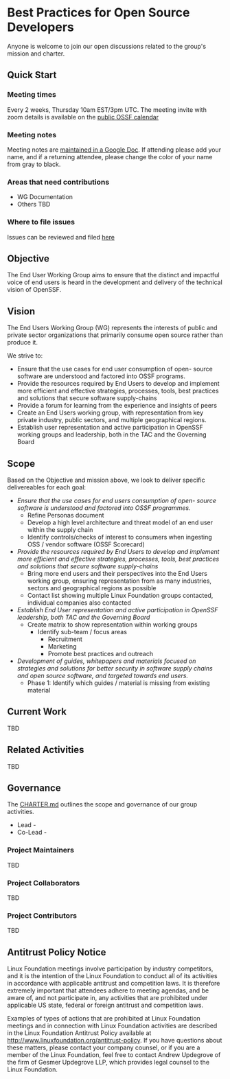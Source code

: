 # Best Practices for Open Source Developers

Anyone is welcome to join our open discussions related to the group's mission and charter.

## Quick Start

### Meeting times

Every 2 weeks, Thursday 10am EST/3pm UTC. The meeting invite with zoom details is available on the [public OSSF calendar](https://calendar.google.com/calendar?cid=czYzdm9lZmhwNWk5cGZsdGI1cTY3bmdwZXNAZ3JvdXAuY2FsZW5kYXIuZ29vZ2xlLmNvbQ)

### Meeting notes

Meeting notes are [maintained in a Google Doc](https://docs.google.com/document/d/1KQalBRzfRBvsqh73JUYfp1KG-AJdXcv2Z8LTIFoQP8c/edit#). If attending please add your name, and if a returning attendee, please change the color of your name from gray to black.

### Areas that need contributions

- WG Documentation
- Others TBD

### Where to file issues

Issues can be reviewed and filed [here](https://github.com/ossf/wg-endusers/issues)

## Objective

The End User Working Group aims to ensure that the distinct and impactful voice of end users is heard in the development and delivery of the technical vision of OpenSSF.

## Vision

The End Users Working Group (WG) represents the interests of public and private sector organizations that primarily consume open source rather than produce it.

We strive to:

- Ensure that the use cases for end user consumption of open- source software are understood and factored into OSSF programs.
- Provide the resources required by End Users to develop and implement more efficient and effective strategies, processes, tools, best practices and solutions that secure software supply-chains
- Provide a forum for learning from the experience and insights of peers
- Create an End Users working group, with representation from key private industry, public sectors, and multiple geographical regions.
- Establish user representation and active participation in OpenSSF working groups and leadership, both in the TAC and the Governing Board

## Scope

Based on the Objective and mission above, we look to deliver specific delivereables for each goal:

- _Ensure that the use cases for end users consumption of open- source software is understood and factored into OSSF programmes._
  - Refine Personas document
  - Develop a high level architecture and threat model of an end user within the supply chain
  - Identify controls/checks of interest to consumers when ingesting OSS / vendor software (OSSF Scorecard)
- _Provide the resources required by End Users to develop and implement more efficient and effective strategies, processes, tools, best practices and solutions that secure software supply-chains_
  - Bring more end users and their perspectives into the End Users working group, ensuring representation from as many industries, sectors and geographical regions as possible
  - Contact list showing multiple Linux Foundation groups contacted, individual companies also contacted
- _Establish End User representation and active participation in OpenSSF leadership, both TAC and the Governing Board_
  - Create matrix to show representation within working groups
    - Identify sub-team / focus areas
      - Recruitment
      - Marketing
      - Promote best practices and outreach
- _Development of guides, whitepapers and materials focused on strategies and solutions for better security in software supply chains and open source software, and targeted towards end users._
  - Phase 1: Identify which guides / material is missing from existing material

## Current Work

TBD

## Related Activities

TBD

## Governance

The [CHARTER.md](CHARTER.md) outlines the scope and governance of our group activities.

- Lead - 
- Co-Lead - 

### Project Maintainers

TBD

### Project Collaborators

TBD

### Project Contributors

TBD

## Antitrust Policy Notice

Linux Foundation meetings involve participation by industry competitors, and it is the intention of the Linux Foundation to conduct all of its activities in accordance with applicable antitrust and competition laws. It is therefore extremely important that attendees adhere to meeting agendas, and be aware of, and not participate in, any activities that are prohibited under applicable US state, federal or foreign antitrust and competition laws.

Examples of types of actions that are prohibited at Linux Foundation meetings and in connection with Linux Foundation activities are described in the Linux Foundation Antitrust Policy available at <http://www.linuxfoundation.org/antitrust-policy>. If you have questions about these matters, please contact your company counsel, or if you are a member of the Linux Foundation, feel free to contact Andrew Updegrove of the firm of Gesmer Updegrove LLP, which provides legal counsel to the Linux Foundation.

